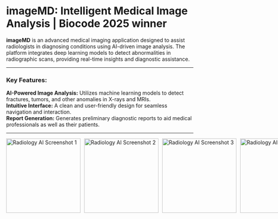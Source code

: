 # **imageMD: Intelligent Medical Image Analysis** | Biocode 2025 winner

**imageMD** is an advanced medical imaging application designed to assist radiologists in diagnosing conditions using AI-driven image analysis. The platform integrates deep learning models to detect abnormalities in radiographic scans, providing real-time insights and diagnostic assistance.  

---

### **Key Features:**  
 **AI-Powered Image Analysis:** Utilizes machine learning models to detect fractures, tumors, and other anomalies in X-rays and MRIs.  
 **Intuitive Interface:** A clean and user-friendly design for seamless navigation and interaction.  
 **Report Generation:** Generates preliminary diagnostic reports to aid medical professionals as well as their patients. 
 
---

<div style="display: flex; gap: 10px;">
    <img src="https://github.com/Saurish-t/biofreeze/blob/main/IMG_7862.PNG?raw=true" alt="Radiology AI Screenshot 1" width="200">
    <img src="https://github.com/Saurish-t/biofreeze/blob/main/IMG_7863.PNG?raw=true" alt="Radiology AI Screenshot 2" width="200">
    <img src="https://github.com/Saurish-t/biofreeze/blob/main/IMG_7864.PNG?raw=true" alt="Radiology AI Screenshot 3" width="200">
    <img src="https://github.com/Saurish-t/biofreeze/blob/main/IMG_7865.PNG?raw=true" alt="Radiology AI Screenshot 4" width="200">
</div>  
